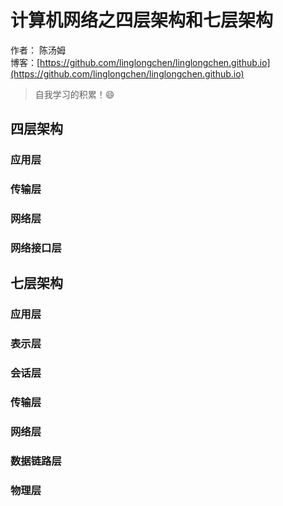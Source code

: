 # 计算机网络之四层架构和七层架构

作者： 陈汤姆
<br/>博客：[https://github.com/linglongchen/linglongchen.github.io](https://github.com/linglongchen/linglongchen.github.io)

>自我学习的积累！😄


## 四层架构

### 应用层

### 传输层

### 网络层


### 网络接口层



## 七层架构


### 应用层


### 表示层


### 会话层


### 传输层


### 网络层

### 数据链路层


### 物理层
